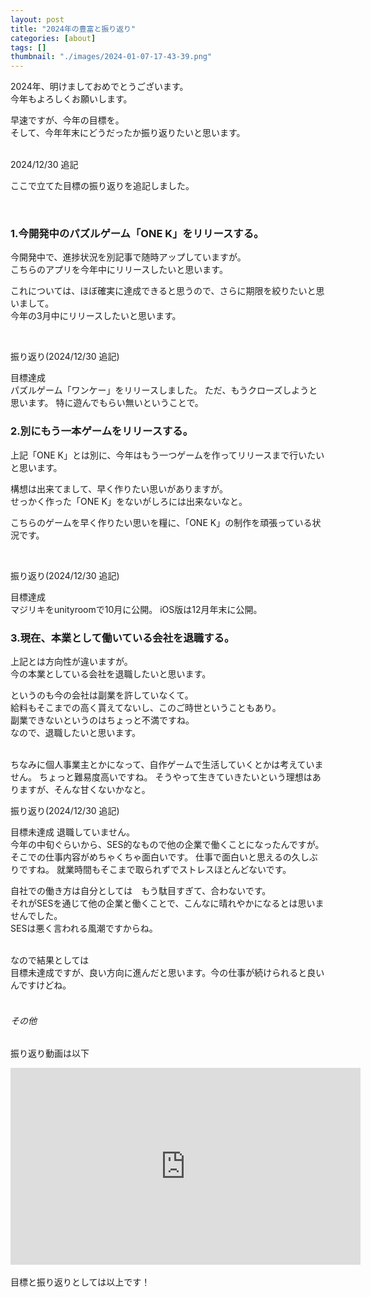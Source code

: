 ```yaml
---
layout: post
title: "2024年の豊富と振り返り"
categories: [about]
tags: []
thumbnail: "./images/2024-01-07-17-43-39.png"
---
```


2024年、明けましておめでとうございます。  
今年もよろしくお願いします。  
  
早速ですが、今年の目標を。  
そして、今年年末にどうだったか振り返りたいと思います。  
<br>

<p class="modify">2024/12/30 追記</p>

ここで立てた目標の振り返りを追記しました。
  
<br>

### 1.今開発中のパズルゲーム「ONE K」をリリースする。  
今開発中で、進捗状況を別記事で随時アップしていますが。  
こちらのアプリを今年中にリリースしたいと思います。  

これについては、ほぼ確実に達成できると思うので、さらに期限を絞りたいと思いまして。  
今年の3月中にリリースしたいと思います。  
  
<br>
  
<p class="modify">振り返り(2024/12/30 追記)</p>  
目標達成  
<br>
パズルゲーム「ワンケー」をリリースしました。  
ただ、もうクローズしようと思います。  
特に遊んでもらい無いということで。  
<br>

### 2.別にもう一本ゲームをリリースする。
上記「ONE K」とは別に、今年はもう一つゲームを作ってリリースまで行いたいと思います。  
  
構想は出来てまして、早く作りたい思いがありますが。  
せっかく作った「ONE K」をないがしろには出来ないなと。  
  
こちらのゲームを早く作りたい思いを糧に、「ONE K」の制作を頑張っている状況です。  
  
<br>
<p class="modify">振り返り(2024/12/30 追記)</p>  
目標達成  
<br>
マジリキをunityroomで10月に公開。  
iOS版は12月年末に公開。  
<br>

### 3.現在、本業として働いている会社を退職する。  
上記とは方向性が違いますが。  
今の本業としている会社を退職したいと思います。  
  
というのも今の会社は副業を許していなくて。  
給料もそこまでの高く貰えてないし、このご時世ということもあり。  
副業できないというのはちょっと不満ですね。  
なので、退職したいと思います。  
  
<br>
ちなみに個人事業主とかになって、自作ゲームで生活していくとかは考えていません。  
ちょっと難易度高いですね。  
そうやって生きていきたいという理想はありますが、そんな甘くないかなと。  
<br>
<p class="modify">振り返り(2024/12/30 追記)</p>  
目標未達成  
退職していません。  
<br>
今年の中旬ぐらいから、SES的なもので他の企業で働くことになったんですが。  
そこでの仕事内容がめちゃくちゃ面白いです。  
仕事で面白いと思えるの久しぶりですね。  
就業時間もそこまで取られずでストレスほとんどないです。  
<br>

自社での働き方は自分としては　もう駄目すぎて、合わないです。  
それがSESを通じて他の企業と働くことで、こんなに晴れやかになるとは思いませんでした。  
SESは悪く言われる風潮ですからね。  
<br>

なので結果としては  
目標未達成ですが、良い方向に進んだと思います。今の仕事が続けられると良いんですけどね。  
<br>

###### その他
振り返り動画は以下  
<iframe width="560" height="315" src="https://www.youtube.com/embed/CfFxEW-ySKo?si=b3qQBr08yGkSHhf9" title="YouTube video player" frameborder="0" allow="accelerometer; autoplay; clipboard-write; encrypted-media; gyroscope; picture-in-picture; web-share" referrerpolicy="strict-origin-when-cross-origin" allowfullscreen></iframe>
  

<br> 
<br>
目標と振り返りとしては以上です！  
  
